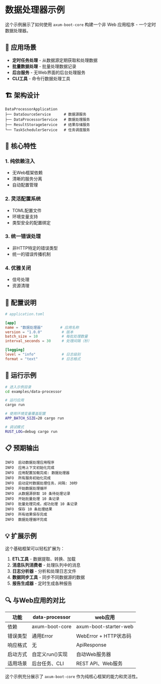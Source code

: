 # 数据处理器示例

这个示例展示了如何使用 `axum-boot-core` 构建一个非 Web 应用程序 - 一个定时数据处理器。

## 🎯 应用场景

- **定时任务处理** - 从数据源定期获取和处理数据
- **批量数据处理** - 批量处理数据记录
- **后台服务** - 无Web界面的后台处理服务
- **CLI工具** - 命令行数据处理工具

## 🏗️ 架构设计

```
DataProcessorApplication
├── DataSourceService      # 数据源服务
├── DataProcessorService   # 数据处理服务  
├── ResultStorageService   # 结果存储服务
└── TaskSchedulerService   # 任务调度服务
```

## 🚀 核心特性

### 1. **纯依赖注入**
- 无Web框架依赖
- 清晰的服务分离
- 自动配置管理

### 2. **灵活配置系统**
- TOML配置文件
- 环境变量支持
- 类型安全的配置绑定

### 3. **统一错误处理**
- 非HTTP特定的错误类型
- 统一的错误传播机制

### 4. **优雅关闭**
- 信号处理
- 资源清理

## 🔧 配置说明

```toml
# application.toml

[app]
name = "数据处理器"        # 应用名称
version = "1.0.0"         # 版本
batch_size = 10           # 每批处理数量
interval_seconds = 30     # 处理间隔（秒）

[logging]
level = "info"            # 日志级别
format = "text"           # 日志格式
```

## 🚀 运行示例

```bash
# 进入示例目录
cd examples/data-processor

# 运行应用
cargo run

# 使用环境变量覆盖配置
APP_BATCH_SIZE=20 cargo run

# 调试模式
RUST_LOG=debug cargo run
```

## 📋 预期输出

```
INFO  启动数据处理应用程序
INFO  应用上下文初始化完成
INFO  应用配置加载完成: 数据处理器
INFO  所有服务初始化完成
INFO  启动定时数据处理任务，间隔: 30秒
INFO  开始数据处理循环
INFO  从数据源获取 10 条待处理记录
INFO  开始批量处理 10 条记录
INFO  批量处理完成，成功处理 10 条记录
INFO  保存 10 条处理结果
INFO  所有结果保存完成
INFO  数据处理循环完成
```

## 💡 扩展示例

这个基础框架可以轻松扩展为：

1. **ETL工具** - 数据提取、转换、加载
2. **消息队列消费者** - 处理队列中的消息
3. **日志分析器** - 分析和处理日志文件
4. **数据同步工具** - 同步不同数据源的数据
5. **报告生成器** - 定时生成各种报告

## 🔍 与Web应用的对比

| 功能 | data-processor | web应用 |
|------|----------------|---------|
| 依赖 | axum-boot-core | axum-boot-starter-web |
| 错误类型 | 通用Error | WebError + HTTP状态码 |
| 响应格式 | 无 | ApiResponse<T> |
| 启动方式 | 自定义run()实现 | 自动Web服务器 |
| 适用场景 | 后台任务、CLI | REST API、Web服务 |

这个示例充分展示了 `axum-boot-core` 作为纯核心框架的能力和灵活性。